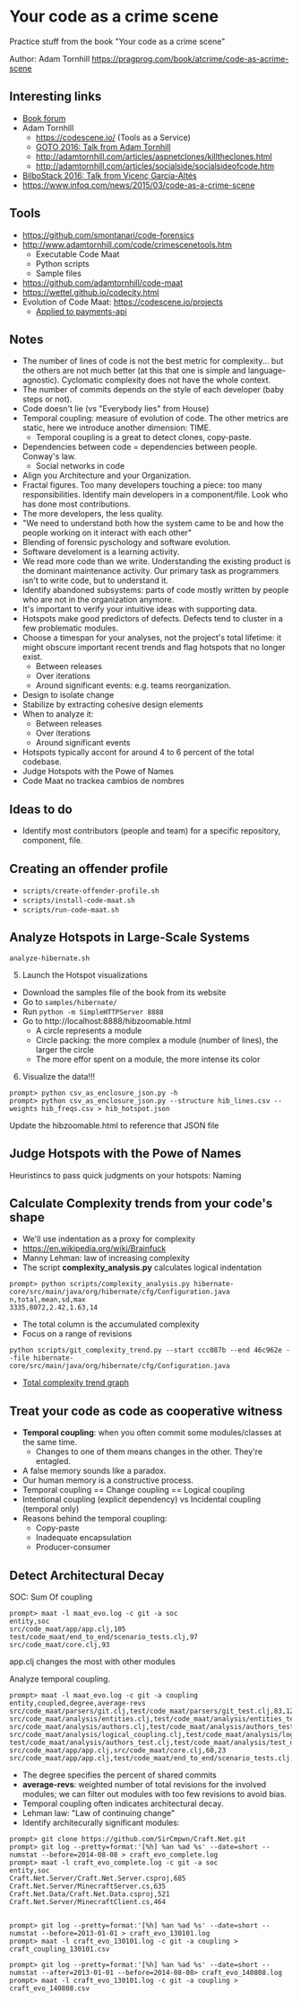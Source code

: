 # Your code as a crime scene
Practice stuff from the book "Your code as a crime scene"

Author: Adam Tornhill
https://pragprog.com/book/atcrime/code-as-acrime-scene


## Interesting links
* [Book forum](https://forums.pragprog.com/forums/367)
* Adam Tornhill
  - https://codescene.io/ (Tools as a Service)
  - [GOTO 2016: Talk from Adam Tornhill](https://www.youtube.com/watch?v=7FApEq8wum4)
  - http://adamtornhill.com/articles/aspnetclones/killtheclones.html
  - http://adamtornhill.com/articles/socialside/socialsideofcode.htm
* [BilboStack 2016: Talk from Vicenç García-Altés](https://vimeo.com/154470784)
* https://www.infoq.com/news/2015/03/code-as-a-crime-scene


## Tools
* https://github.com/smontanari/code-forensics
* http://www.adamtornhill.com/code/crimescenetools.htm
  * Executable Code Maat
  * Python scripts
  * Sample files
* https://github.com/adamtornhill/code-maat
* https://wettel.github.io/codecity.html
* Evolution of Code Maat: https://codescene.io/projects
  - [Applied to payments-api](https://codescene.io/projects/2962/jobs/16077/results)


## Notes
* The number of lines of code is not the best metric for complexity... but the others are not much better (at this that one is simple and language-agnostic). Cyclomatic complexity does not have the whole context.
* The number of commits depends on the style of each developer (baby steps or not).
* Code doesn't lie (vs "Everybody lies" from House)
* Temporal coupling: measure of evolution of code. The other metrics are static, here we introduce another dimension: TIME.
  - Temporal coupling is a great to detect clones, copy-paste.
* Dependencies between code = dependencies between people. Conway's law.
  - Social networks in code
* Align you Architecture and your Organization.
* Fractal figures. Too many developers touching a piece: too many responsibilities. Identify main developers in a component/file. Look who has done most contributions.
* The more developers, the less quality.
* "We need to understand both how the system came to be and how the people working on it interact with each other"
* Blending of forensic pyschology and software evolution.
* Software develoment is a learning activity.
* We read more code than we write. Understanding the existing product is the dominant maintenance activity. Our primary task as programmers isn't to write code, but to understand it.
* Identify abandoned subsystems: parts of code mostly written by people who are not in the organization anymore.
* It's important to verify your intuitive ideas with supporting data.
* Hotspots make good predictors of defects. Defects tend to cluster in a few problematic modules.
* Choose a timespan for your analyses, not the project's total lifetime: it might obscure important recent trends and flag hotspots that no longer exist.
  * Between releases
  * Over iterations
  * Around significant events: e.g. teams reorganization.
* Design to isolate change
* Stabilize by extracting cohesive design elements
* When to analyze it:
  * Between releases
  * Over iterations
  * Around significant events
* Hotspots typically accont for around 4 to 6 percent of the total codebase.
* Judge Hotspots with the Powe of Names
* Code Maat no trackea cambios de nombres

## Ideas to do
* Identify most contributors (people and team) for a specific repository, component, file.

## Creating an offender profile
* `scripts/create-offender-profile.sh`
* `scripts/install-code-maat.sh`
* `scripts/run-code-maat.sh`

## Analyze Hotspots in Large-Scale Systems
`analyze-hibernate.sh`

5. Launch the Hotspot visualizations
* Download the samples file of the book from its website
* Go to `samples/hibernate/`
* Run `python -m SimpleHTTPServer 8888`
* Go to http://localhost:8888/hibzoomable.html
  * A circle represents a module
  * Circle packing: the more complex a module (number of lines), the larger the circle
  * The more effor spent on a module, the more intense its color

6. Visualize the data!!!
```
prompt> python csv_as_enclosure_json.py -h
prompt> python csv_as_enclosure_json.py --structure hib_lines.csv --weights hib_freqs.csv > hib_hotspot.json
```
Update the hibzoomable.html to reference that JSON file


## Judge Hotspots with the Powe of Names
Heuristincs to pass quick judgments on your hotspots: Naming

## Calculate Complexity trends from your code's shape
* We'll use indentation as a proxy for complexity
* https://en.wikipedia.org/wiki/Brainfuck
* Manny Lehman: law of increasing complexity
* The script **complexity_analysis.py** calculates logical indentation
```
prompt> python scripts/complexity_analysis.py hibernate-core/src/main/java/org/hibernate/cfg/Configuration.java
n,total,mean,sd,max
3335,8072,2.42,1.63,14
```
  * The total column is the accumulated complexity
* Focus on a range of revisions
```
python scripts/git_complexity_trend.py --start ccc087b --end 46c962e --file hibernate-core/src/main/java/org/hibernate/cfg/Configuration.java
```
* [Total complexity trend graph](https://docs.google.com/spreadsheets/d/1AgK6iz9_wkOuILe6iEJ6ajj6ouMNHx5mIoRShV-jq90/edit#gid=339668373)


## Treat your code as code as cooperative witness
* **Temporal coupling**: when you often commit some modules/classes at the same time.
  * Changes to one of them means changes in the other. They're entagled.
* A false memory sounds like a paradox.
* Our human memory is a constructive process.
* Temporal coupling == Change coupling == Logical coupling
* Intentional coupling (explicit dependency) vs Incidental coupling (temporal only)
* Reasons behind the temporal coupling:
  * Copy-paste
  * Inadequate encapsulation
  * Producer-consumer


## Detect Architectural Decay
SOC: Sum Of coupling
```
prompt> maat -l maat_evo.log -c git -a soc
entity,soc
src/code_maat/app/app.clj,105
test/code_maat/end_to_end/scenario_tests.clj,97
src/code_maat/core.clj,93
```
app.clj changes the most with other modules

Analyze temporal coupling.
```
prompt> maat -l maat_evo.log -c git -a coupling
entity,coupled,degree,average-revs
src/code_maat/parsers/git.clj,test/code_maat/parsers/git_test.clj,83,12
src/code_maat/analysis/entities.clj,test/code_maat/analysis/entities_test.clj,76,7
src/code_maat/analysis/authors.clj,test/code_maat/analysis/authors_test.clj,72,11
src/code_maat/analysis/logical_coupling.clj,test/code_maat/analysis/logical_coupling_test.clj,66,20
test/code_maat/analysis/authors_test.clj,test/code_maat/analysis/test_data.clj,66,8
src/code_maat/app/app.clj,src/code_maat/core.clj,60,23
src/code_maat/app/app.clj,test/code_maat/end_to_end/scenario_tests.clj,57,23
```
* The degree specifies the percent of shared commits
* **average-revs**: weighted number of total revisions for the involved modules; we can filter out modules with too few revisions to avoid bias.
* Temporal coupling often indicates architectural decay.
* Lehman law: "Law of continuing change"
* Identify architecurally significant modules:
```
prompt> git clone https://github.com/SirCmpwn/Craft.Net.git
prompt> git log --pretty=format:'[%h] %an %ad %s' --date=short --numstat --before=2014-08-08 > craft_evo_complete.log
prompt> maat -l craft_evo_complete.log -c git -a soc
entity,soc
Craft.Net.Server/Craft.Net.Server.csproj,685
Craft.Net.Server/MinecraftServer.cs,635
Craft.Net.Data/Craft.Net.Data.csproj,521
Craft.Net.Server/MinecraftClient.cs,464


prompt> git log --pretty=format:'[%h] %an %ad %s' --date=short --numstat --before=2013-01-01 > craft_evo_130101.log
prompt> maat -l craft_evo_130101.log -c git -a coupling > craft_coupling_130101.csv

prompt> git log --pretty=format:'[%h] %an %ad %s' --date=short --numstat --after=2013-01-01 --before=2014-08-08> craft_evo_140808.log
prompt> maat -l craft_evo_130101.log -c git -a coupling > craft_evo_140808.csv
```

